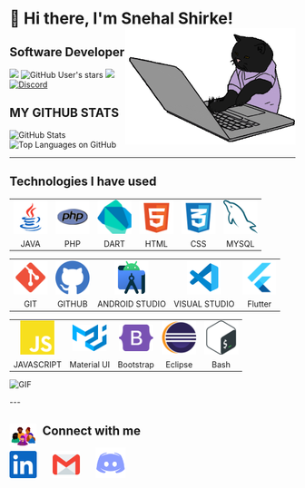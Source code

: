 <div>

# 👋 Hi there, I'm Snehal Shirke!</a> <img align='right' src="/.github/cat.gif" height="" width="300" alt="coding cat">
## Software Developer

</div>

<div>



![](https://img.shields.io/github/followers/snehalshirke?label=follow&logo=github&style=flat-square)
![GitHub User's stars](https://img.shields.io/github/stars/snehalshirke?label=%E2%AD%90GitHub%20stars&style=flat-square)
![](https://komarev.com/ghpvc/?username=snehalshirke&style=flat-square&color=ff69b4)
<a href="https://discord.gg/az7Au3ZDGW">![Discord](https://img.shields.io/discord/686069011481362462?logo=discord&style=flat-square&label=web%20dev%20community)</a>

</div>

## MY GITHUB STATS
<div align="left">
  
  ![GitHub Stats](http://github-profile-summary-cards.vercel.app/api/cards/stats?username=snehalshirke&theme=github_dark)
  ![Top Languages on GitHub](http://github-profile-summary-cards.vercel.app/api/cards/most-commit-language?username=snehalshirke&theme=github_dark)

<div>
<!-- <p align="bottom">
<img src="https://github-readme-stats.vercel.app/api/top-langs?username=snehalshirke&show_icons=true&locale=en&layout=compact&theme=radical" alt="most used languages" height=160 />
<img src="https://github-readme-stats.vercel.app/api?username=snehalshirke&show_icons=true&locale=en&layout=compact&theme=radical" alt="Snehal's Github Stats" height=160 />
<p> -->

***

## Technologies I have used

<table >
	<tr align="center">
		<td>
			<img src="/.github/icons/java.svg" width="60"/>
		</td>
		<td >
			<img src="/.github/icons/php.svg" width="60"/>
		</td>
		<td >
			<img src="/.github/icons/dart.svg" width="60"/>
		</td>
		<td >
			<img src="/.github/icons/html.svg" width="60"/>
		</td>
		<td >
			<img src="/.github/icons/css.svg" width="60"/>
		</td>
		<td>
			<img src="/.github/icons/mysql.svg" width="60"/>
		</td>
    </tr>
    <tr align="center">
    	<td>JAVA</td>
    	<td>PHP</td>
    	<td>DART</td>
    	<td>HTML</td>
    	<td>CSS</td>
			<td>MYSQL</td>
    </tr>

</table>
<table >
	<tr align="center">
		<td >
			<img src="/.github/icons/git.svg" width="60"/>
		</td>
		<td >
			<img src="/.github/icons/githubcolor.svg" width="60"/>
		</td>
		<td >
			<img src="/.github/icons/androidstudio.svg" width="60"/>
		</td>
		<td>
			<img src="/.github/icons/visualstudio.svg" width="60"/>
		</td>
		<td >
			<img src="/.github/icons/flutter.svg" width="60"/>
		</td>
		<!-- <td >
			<img src="/.github/icons/s3.svg" width="60"/>
		</td> -->
	</tr>
	<tr align="center">
		<td>GIT</td>
		<td>GITHUB</td>
		<td>ANDROID STUDIO</td>
		<td>VISUAL STUDIO</td>
		<td>Flutter</td>
		<!-- <td>AWS S3</td> -->
	</tr>
</table>
<table >
	<tr align="center">
		<td >
			<img src="/.github/icons/javascript.svg" width="60"/>
		</td>
		<td >
			<img src="/.github/icons/materialui.svg" width="60"/>
		</td>
		<td >
			<img src="/.github/icons/bootstrap.svg" width="60"/>
		</td>
		<td >
			<img src="/.github/icons/eclipse.svg" width="60"/>
		</td>
		<!-- <td >
			<img src="/.github/icons/vercel.svg" width="60"/>
		</td> -->
		<td >
			<img src="/.github/icons/bash.svg" width="60"/>
		</td>
	</tr>
	<tr align="center">
		<td>JAVASCRIPT</td>
		<td>Material UI</td>
		<td>Bootstrap</td>
		<td>Eclipse</td>
		<!-- <td>Vercel</td> -->
		<td>Bash</td>
	</tr>
</table>

<p align="Top|right"><img height="250px" width="200px" alt="GIF" src="https://media.tenor.com/images/03726cf974172491d5a348d0ac25125b/tenor.gif" /></p>
---

## <img src="/.github/community.gif" width="48" align="left">&nbsp;&nbsp;Connect with me

<p align="left">
<a href="https://www.linkedin.com/in/snehal-shirke/"><img src="/.github/icons/linkedin.svg" width="48"></a>&nbsp;&nbsp;&nbsp;&nbsp;&nbsp;&nbsp;
<a href="mailto:snehalshirke7148@gmail.com"><img src="/.github/icons/email.svg" width="48"></a>&nbsp;&nbsp;&nbsp;&nbsp;&nbsp;&nbsp;
<a href="https://discord.com/invite/F6SQYyAV"><img src="/.github/icons/discord.svg" width="54"></a>&nbsp;&nbsp;&nbsp;&nbsp;&nbsp;&nbsp;
</p>